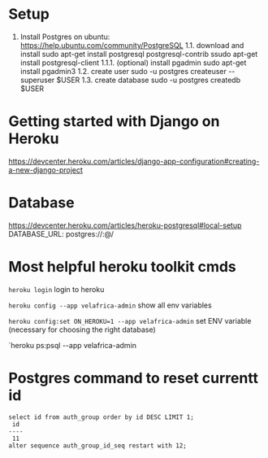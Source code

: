 # Setup

1. Install Postgres
on ubuntu: https://help.ubuntu.com/community/PostgreSQL
1.1. download and install
sudo apt-get install postgresql postgresql-contrib
ssudo apt-get install postgresql-client
1.1.1. (optional) install pgadmin
sudo apt-get install pgadmin3
1.2. create user
sudo -u postgres createuser --superuser $USER
1.3. create database
sudo -u postgres createdb $USER 


# Getting started with Django on Heroku
https://devcenter.heroku.com/articles/django-app-configuration#creating-a-new-django-project

# Database
https://devcenter.heroku.com/articles/heroku-postgresql#local-setup
DATABASE_URL: postgres://<username>:<password>@<host>/<dbname>

# Most helpful heroku toolkit cmds
`heroku login` login to heroku

`heroku config --app velafrica-admin` show all env variables

`heroku config:set ON_HEROKU=1 --app velafrica-admin` set ENV variable (necessary for choosing the right database)

`heroku ps:psql --app velafrica-admin

# Postgres command to reset currentt id
    select id from auth_group order by id DESC LIMIT 1;
     id 
    ----
     11
    alter sequence auth_group_id_seq restart with 12;